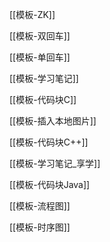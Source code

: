 [[模板-ZK]]

[[模板-双回车]]

[[模板-单回车]]

[[模板-学习笔记]]

[[模板-代码块C]]

[[模板-插入本地图片]]

[[模板-代码块C++]]

[[模板-学习笔记_享学]]

[[模板-代码块Java]]

[[模板-流程图]]

[[模板-时序图]]
